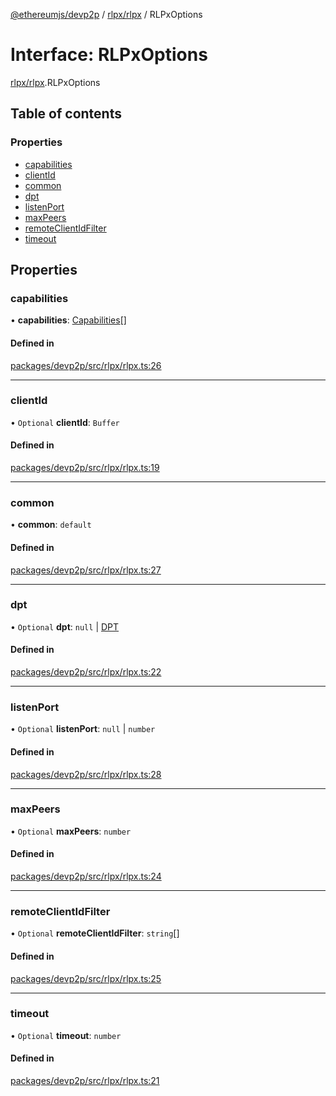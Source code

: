 [@ethereumjs/devp2p](../README.md) / [rlpx/rlpx](../modules/rlpx_rlpx.md) / RLPxOptions

# Interface: RLPxOptions

[rlpx/rlpx](../modules/rlpx_rlpx.md).RLPxOptions

## Table of contents

### Properties

- [capabilities](rlpx_rlpx.rlpxoptions.md#capabilities)
- [clientId](rlpx_rlpx.rlpxoptions.md#clientid)
- [common](rlpx_rlpx.rlpxoptions.md#common)
- [dpt](rlpx_rlpx.rlpxoptions.md#dpt)
- [listenPort](rlpx_rlpx.rlpxoptions.md#listenport)
- [maxPeers](rlpx_rlpx.rlpxoptions.md#maxpeers)
- [remoteClientIdFilter](rlpx_rlpx.rlpxoptions.md#remoteclientidfilter)
- [timeout](rlpx_rlpx.rlpxoptions.md#timeout)

## Properties

### capabilities

• **capabilities**: [Capabilities](rlpx_peer.capabilities.md)[]

#### Defined in

[packages/devp2p/src/rlpx/rlpx.ts:26](https://github.com/ethereumjs/ethereumjs-monorepo/blob/master/packages/devp2p/src/rlpx/rlpx.ts#L26)

---

### clientId

• `Optional` **clientId**: `Buffer`

#### Defined in

[packages/devp2p/src/rlpx/rlpx.ts:19](https://github.com/ethereumjs/ethereumjs-monorepo/blob/master/packages/devp2p/src/rlpx/rlpx.ts#L19)

---

### common

• **common**: `default`

#### Defined in

[packages/devp2p/src/rlpx/rlpx.ts:27](https://github.com/ethereumjs/ethereumjs-monorepo/blob/master/packages/devp2p/src/rlpx/rlpx.ts#L27)

---

### dpt

• `Optional` **dpt**: `null` \| [DPT](../classes/dpt_dpt.dpt.md)

#### Defined in

[packages/devp2p/src/rlpx/rlpx.ts:22](https://github.com/ethereumjs/ethereumjs-monorepo/blob/master/packages/devp2p/src/rlpx/rlpx.ts#L22)

---

### listenPort

• `Optional` **listenPort**: `null` \| `number`

#### Defined in

[packages/devp2p/src/rlpx/rlpx.ts:28](https://github.com/ethereumjs/ethereumjs-monorepo/blob/master/packages/devp2p/src/rlpx/rlpx.ts#L28)

---

### maxPeers

• `Optional` **maxPeers**: `number`

#### Defined in

[packages/devp2p/src/rlpx/rlpx.ts:24](https://github.com/ethereumjs/ethereumjs-monorepo/blob/master/packages/devp2p/src/rlpx/rlpx.ts#L24)

---

### remoteClientIdFilter

• `Optional` **remoteClientIdFilter**: `string`[]

#### Defined in

[packages/devp2p/src/rlpx/rlpx.ts:25](https://github.com/ethereumjs/ethereumjs-monorepo/blob/master/packages/devp2p/src/rlpx/rlpx.ts#L25)

---

### timeout

• `Optional` **timeout**: `number`

#### Defined in

[packages/devp2p/src/rlpx/rlpx.ts:21](https://github.com/ethereumjs/ethereumjs-monorepo/blob/master/packages/devp2p/src/rlpx/rlpx.ts#L21)
